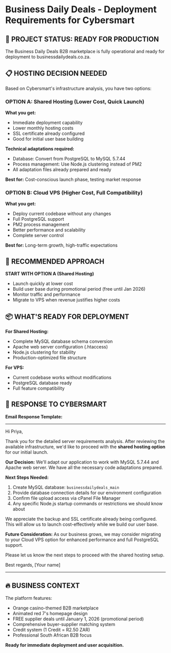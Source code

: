 # Business Daily Deals - Deployment Requirements for Cybersmart

## 🎯 PROJECT STATUS: READY FOR PRODUCTION

The Business Daily Deals B2B marketplace is fully operational and ready for deployment to businessdailydeals.co.za.

## 📋 HOSTING DECISION NEEDED

Based on Cybersmart's infrastructure analysis, you have two options:

### OPTION A: Shared Hosting (Lower Cost, Quick Launch)
**What you get:**
- Immediate deployment capability
- Lower monthly hosting costs
- SSL certificate already configured
- Good for initial user base building

**Technical adaptations required:**
- Database: Convert from PostgreSQL to MySQL 5.7.44
- Process management: Use Node.js clustering instead of PM2
- All adaptation files already prepared and ready

**Best for:** Cost-conscious launch phase, testing market response

### OPTION B: Cloud VPS (Higher Cost, Full Compatibility)
**What you get:**
- Deploy current codebase without any changes
- Full PostgreSQL support
- PM2 process management
- Better performance and scalability
- Complete server control

**Best for:** Long-term growth, high-traffic expectations

## 🚀 RECOMMENDED APPROACH

**START WITH OPTION A (Shared Hosting)**
- Launch quickly at lower cost
- Build user base during promotional period (free until Jan 2026)
- Monitor traffic and performance
- Migrate to VPS when revenue justifies higher costs

## 📦 WHAT'S READY FOR DEPLOYMENT

**For Shared Hosting:**
- Complete MySQL database schema conversion
- Apache web server configuration (.htaccess)
- Node.js clustering for stability
- Production-optimized file structure

**For VPS:**
- Current codebase works without modifications
- PostgreSQL database ready
- Full feature compatibility

## 💬 RESPONSE TO CYBERSMART

**Email Response Template:**

---
Hi Priya,

Thank you for the detailed server requirements analysis. After reviewing the available infrastructure, we'd like to proceed with the **shared hosting option** for our initial launch.

**Our Decision:**
We'll adapt our application to work with MySQL 5.7.44 and Apache web server. We have all the necessary code adaptations prepared.

**Next Steps Needed:**
1. Create MySQL database: `businessdailydeals_main`
2. Provide database connection details for our environment configuration
3. Confirm file upload access via cPanel File Manager
4. Any specific Node.js startup commands or restrictions we should know about

We appreciate the backup and SSL certificate already being configured. This will allow us to launch cost-effectively while we build our user base.

**Future Consideration:**
As our business grows, we may consider migrating to your Cloud VPS option for enhanced performance and full PostgreSQL support.

Please let us know the next steps to proceed with the shared hosting setup.

Best regards,
[Your name]

---

## 🔥 BUSINESS CONTEXT

The platform features:
- Orange casino-themed B2B marketplace
- Animated red 7's homepage design
- FREE supplier deals until January 1, 2026 (promotional period)
- Comprehensive buyer-supplier matching system
- Credit system (1 Credit = R2.50 ZAR)
- Professional South African B2B focus

**Ready for immediate deployment and user acquisition.**